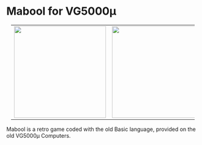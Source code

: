 # Mabool for VG5000µ
<table style="position:relative; width:50vw; margin-left:auto; margin-right: auto;border: none;">
<tr>
<td width="50%">
<img src="https://user-images.githubusercontent.com/11832290/182314763-c4653211-7cd7-4c99-879a-bcfeecc2ad2b.png" style="position:relative;width:25vw;display:inline-block">
</td>
<td width="50%">
<img src="https://user-images.githubusercontent.com/11832290/182314911-33e9c7f4-33f3-4c5e-b216-9b63f2753979.png" style="position:relative;width:25vw;display:inline-block">
</td>
</tr>
</table>

Mabool is a retro game coded with the old Basic language, provided on the old VG5000µ Computers.

